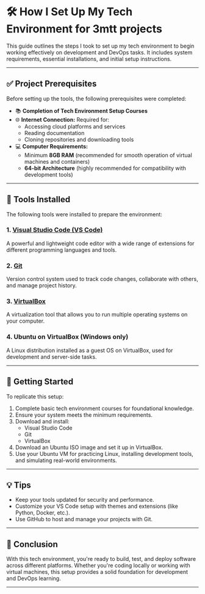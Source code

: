 # 🛠️ How I Set Up My Tech Environment for 3mtt projects

This guide outlines the steps I took to set up my tech environment to begin working effectively on development and DevOps tasks. It includes system requirements, essential installations, and initial setup instructions.

---

## ✅ Project Prerequisites

Before setting up the tools, the following prerequisites were completed:

- 📚 **Completion of Tech Environment Setup Courses**
- 🌐 **Internet Connection:** Required for:
  - Accessing cloud platforms and services
  - Reading documentation
  - Cloning repositories and downloading tools
- 💻 **Computer Requirements:**
  - Minimum **8GB RAM** (recommended for smooth operation of virtual machines and containers)
  - **64-bit Architecture** (highly recommended for compatibility with development tools)

---

## 🧰 Tools Installed

The following tools were installed to prepare the environment:

### 1. [Visual Studio Code (VS Code)](https://code.visualstudio.com/)
A powerful and lightweight code editor with a wide range of extensions for different programming languages and tools.

### 2. [Git](https://git-scm.com/)
Version control system used to track code changes, collaborate with others, and manage project history.

### 3. [VirtualBox](https://www.virtualbox.org/)
A virtualization tool that allows you to run multiple operating systems on your computer.

### 4. **Ubuntu on VirtualBox (Windows only)**
A Linux distribution installed as a guest OS on VirtualBox, used for development and server-side tasks.

---

## 🚀 Getting Started

To replicate this setup:

1. Complete basic tech environment courses for foundational knowledge.
2. Ensure your system meets the minimum requirements.
3. Download and install:
   - Visual Studio Code
   - Git
   - VirtualBox
4. Download an Ubuntu ISO image and set it up in VirtualBox.
5. Use your Ubuntu VM for practicing Linux, installing development tools, and simulating real-world environments.

---

## 💡 Tips

- Keep your tools updated for security and performance.
- Customize your VS Code setup with themes and extensions (like Python, Docker, etc.).
- Use GitHub to host and manage your projects with Git.

---

## 📌 Conclusion

With this tech environment, you're ready to build, test, and deploy software across different platforms. Whether you're coding locally or working with virtual machines, this setup provides a solid foundation for development and DevOps learning.

---

